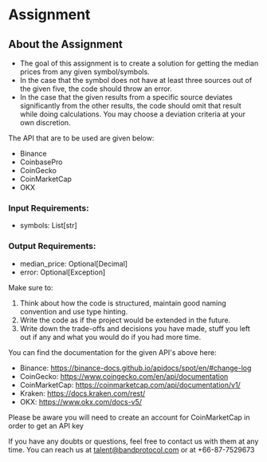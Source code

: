 # Assignment

## About the Assignment
- The goal of this assignment is to create a solution for getting the median prices from any given symbol/symbols. 
- In the case that the symbol does not have at least three sources out of the given five, the code should throw an error.
- In the case that the given results from a specific source deviates significantly from the other results, the code 
should omit that result while doing calculations. You may choose a deviation criteria at your own discretion.


The API that are to be used are given below:
- Binance
- CoinbasePro
- CoinGecko
- CoinMarketCap
- OKX

### Input Requirements:
- symbols: List[str]

### Output Requirements:
- median_price: Optional[Decimal]
- error: Optional[Exception]

Make sure to:
1. Think about how the code is structured, maintain good naming convention and use type hinting.
2. Write the code as if the project would be extended in the future.
3. Write down the trade-offs and decisions you have made, stuff you left out if any and what you would do if you had 
more time.

You can find the documentation for the given API's above here:
- Binance: https://binance-docs.github.io/apidocs/spot/en/#change-log
- CoinGecko: https://www.coingecko.com/en/api/documentation
- CoinMarketCap: https://coinmarketcap.com/api/documentation/v1/
- Kraken: https://docs.kraken.com/rest/
- OKX: https://www.okx.com/docs-v5/

Please be aware you will need to create an account for CoinMarketCap in order to get an API key

If you have any doubts or questions, feel free to contact us with them at any time. 
You can reach us at talent@bandprotocol.com or at +66-87-7529673
